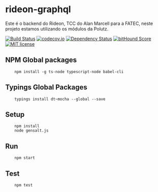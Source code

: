 # rideon-graphql

Este é o backend do Rideon, TCC do Alan Marcell para a FATEC, neste projeto estamos utilizando os módulos da Polutz.

[![Build Status](https://travis-ci.org/polutz/rideon-graphql.svg)](https://travis-ci.org/polutz/rideon-graphql)
[![codecov.io](http://codecov.io/github/polutz/rideon-graphql/coverage.svg)](http://codecov.io/github/polutz/rideon-graphql)
[![Dependency Status](https://gemnasium.com/polutz/rideon-graphql.svg)](https://gemnasium.com/polutz/rideon-graphql)
[![bitHound Score](https://www.bithound.io/github/gotwarlost/istanbul/badges/score.svg)](https://www.bithound.io/github/polutz/rideon-graphql)
[![MIT license](http://img.shields.io/badge/license-MIT-brightgreen.svg)](http://opensource.org/licenses/MIT)

## NPM Global packages
```
    npm install -g ts-node typescript-node babel-cli
```

## Typings Global Packages 
```
    typings install dt~mocha --global --save
```

## Setup
```
    npm install   
    node gensalt.js
```

## Run
```
    npm start
```

## Test
```
    npm test
```
